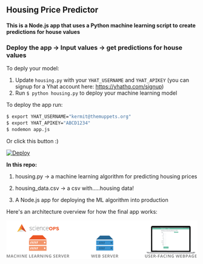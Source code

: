 ## Housing Price Predictor

#### This is a Node.js app that uses a Python machine learning script to create predictions for house values

### Deploy the app -> Input values -> get predictions for house values

To deply your model:

1. Update `housing.py` with your `YHAT_USERNAME` and `YHAT_APIKEY` (you can signup for a Yhat account here: https://yhathq.com/signup)
2. Run `$ python housing.py` to deploy your machine learning model

To deploy the app run:

```bash
$ export YHAT_USERNAME="kermit@themuppets.org"
$ export YHAT_APIKEY="ABCD1234"
$ nodemon app.js
```

Or click this button :)

[![Deploy](https://www.herokucdn.com/deploy/button.png)](https://heroku.com/deploy)

**In this repo:**

1. housing.py -> a machine learning algorithm for predicting housing prices

2. housing_data.csv -> a csv with.....housing data!

3. A Node.js app for deploying the ML algorithm into production

Here's an architecture overview for how the final app works:

![setup](/public/img/setup.png)
